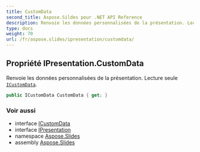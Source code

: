```yaml
---
title: CustomData
second_title: Aspose.Sildes pour .NET API Reference
description: Renvoie les données personnalisées de la présentation. Lecture seule ICustomDataaspose.slides/icustomdata.
type: docs
weight: 70
url: /fr/aspose.slides/ipresentation/customdata/
---
```


## Propriété IPresentation.CustomData

Renvoie les données personnalisées de la présentation. Lecture seule [`ICustomData`](../../icustomdata).

```csharp
public ICustomData CustomData { get; }
```

### Voir aussi

* interface [ICustomData](../../icustomdata)
* interface [IPresentation](../../ipresentation)
* namespace [Aspose.Slides](../../ipresentation)
* assembly [Aspose.Slides](../../../)

<!-- DO NOT EDIT: généré par xmldocmd pour Aspose.Slides.dll -->